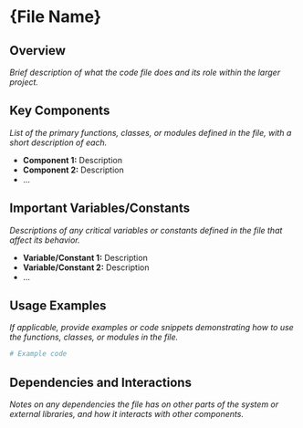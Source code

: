 # {File Name}

## Overview

*Brief description of what the code file does and its role within the larger project.*

## Key Components

*List of the primary functions, classes, or modules defined in the file, with a short description of each.*

*   **Component 1:** Description
*   **Component 2:** Description
*   ...

## Important Variables/Constants

*Descriptions of any critical variables or constants defined in the file that affect its behavior.*

*   **Variable/Constant 1:** Description
*   **Variable/Constant 2:** Description
*   ...

## Usage Examples

*If applicable, provide examples or code snippets demonstrating how to use the functions, classes, or modules in the file.*

```python
# Example code
```

## Dependencies and Interactions

*Notes on any dependencies the file has on other parts of the system or external libraries, and how it interacts with other components.*
